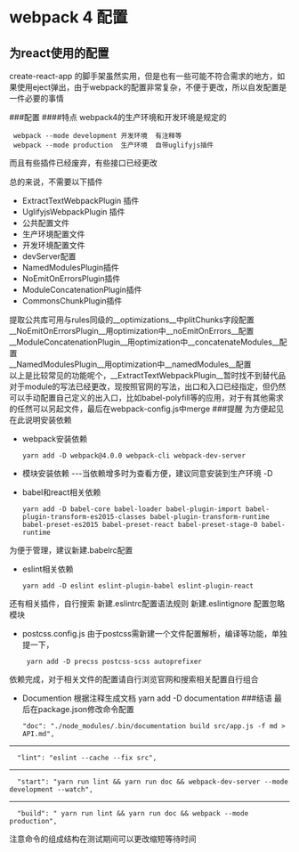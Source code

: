 webpack 4 配置
===============
为react使用的配置
------------------
create-react-app 的脚手架虽然实用，但是也有一些可能不符合需求的地方，如果使用eject弹出，由于webpack的配置非常复杂，不便于更改，所以自发配置是一件必要的事情
     

###配置
####特点
webpack4的生产环境和开发环境是规定的

     webpack --mode development 开发环境  有注释等 
     webpack --mode production  生产环境  自带uglifyjs插件

   而且有些插件已经废弃，有些接口已经更改


总的来说，不需要以下插件
* ExtractTextWebpackPlugin 插件
* UglifyjsWebpackPlugin 插件
* 公共配置文件
* 生产环境配置文件
* 开发环境配置文件
* devServer配置
* NamedModulesPlugin插件
* NoEmitOnErrorsPlugin插件
* ModuleConcatenationPlugin插件
* CommonsChunkPlugin插件

提取公共库可用与rules同级的__optimizations__中plitChunks字段配置<br/>
__NoEmitOnErrorsPlugin__用optimization中__noEmitOnErrors__配置<br/>
__ModuleConcatenationPlugin__用optimization中__concatenateModules__配置<br/>
__NamedModulesPlugin__用optimization中__namedModules__配置<br/>
以上是比较常见的功能呢个，__ExtractTextWebpackPlugin__暂时找不到替代品
<br/>对于module的写法已经更改，现按照官网的写法，出口和入口已经指定，但仍然可以手动配置自己定义的出入口，比如babel-polyfill等的应用，对于有其他需求的任然可以另起文件，最后在webpack-config.js中merge
###提醒
为方便起见在此说明安装依赖
* webpack安装依赖 

      yarn add -D webpack@4.0.0 webpack-cli webpack-dev-server
* 模块安装依赖 ---当依赖增多时为查看方便，建议同意安装到生产环境 -D
* babel和react相关依赖

      yarn add -D babel-core babel-loader babel-plugin-import babel-plugin-transform-es2015-classes babel-plugin-transform-runtime babel-preset-es2015 babel-preset-react babel-preset-stage-0 babel-runtime 
为便于管理，建议新建.babelrc配置
* eslint相关依赖 

      yarn add -D eslint eslint-plugin-babel eslint-plugin-react 
还有相关插件，自行搜索 新建.eslintrc配置语法规则 新建.eslintignore 配置忽略模块
* postcss.config.js 由于postcss需新建一个文件配置解析，编译等功能，单独提一下，
       
	   yarn add -D precss postcss-scss autoprefixer
依赖完成，对于相关文件的配置请自行浏览官网和搜索相关配置自行组合
* Documention 根据注释生成文档
      yarn add -D documentation
###结语
最后在package.json修改命令配置


      "doc": "./node_modules/.bin/documentation build src/app.js -f md > API.md",
*****

      "lint": "eslint --cache --fix src",
*****

      "start": "yarn run lint && yarn run doc && webpack-dev-server --mode development --watch",
*****

      "build": " yarn run lint && yarn run doc && webpack --mode production",
注意命令的组成结构在测试期间可以更改缩短等待时间